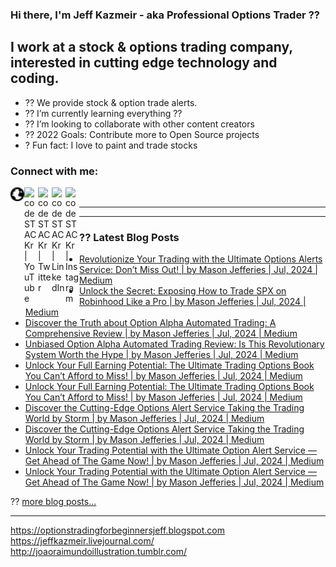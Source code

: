 

<!--
**jeffkazmeir/jeffkazmeir** is a ✨ _special_ ✨ repository because its `README.md` (this file) appears on your GitHub profile.

Here are some ideas to get you started:

- 🔭 I’m currently working on ...
- 🌱 I’m currently learning ...
- 👯 I’m looking to collaborate on ...
- 🤔 I’m looking for help with ...
- 💬 Ask me about ...
- 📫 How to reach me: ...
- 😄 Pronouns: ...
- ⚡ Fun fact: ...
-->
### Hi there, I'm Jeff Kazmeir - aka Professional Options Trader ??
## I work at a stock & options trading company, interested in cutting edge technology and coding.

- ?? We provide stock & option trade alerts.
- ?? I’m currently learning everything ??
- ?? I’m looking to collaborate with other content creators
- ?? 2022 Goals: Contribute more to Open Source projects
- ? Fun fact: I love to paint and trade stocks


### Connect with me:

[<img align="left" alt="codeSTACKr.com" width="22px" src="https://raw.githubusercontent.com/iconic/open-iconic/master/svg/globe.svg" />][website]
[<img align="left" alt="codeSTACKr | YouTube" width="22px" src="https://cdn.jsdelivr.net/npm/simple-icons@v3/icons/youtube.svg" />][youtube]
[<img align="left" alt="codeSTACKr | Twitter" width="22px" src="https://cdn.jsdelivr.net/npm/simple-icons@v3/icons/twitter.svg" />][twitter]
[<img align="left" alt="codeSTACKr | LinkedIn" width="22px" src="https://cdn.jsdelivr.net/npm/simple-icons@v3/icons/linkedin.svg" />][linkedin]
[<img align="left" alt="codeSTACKr | Instagram" width="22px" src="https://cdn.jsdelivr.net/npm/simple-icons@v3/icons/instagram.svg" />][instagram]

<br />

---

---

### ?? Latest Blog Posts

<!-- BLOG-POST-LIST:START -->
- [Revolutionize Your Trading with the Ultimate Options Alerts Service: Don’t Miss Out! | by Mason Jefferies | Jul, 2024 | Medium](https://tradingoptionsforbeginners.medium.com/revolutionize-your-trading-with-the-ultimate-options-alerts-service-dont-miss-out-e060e14316fc?source=ifttt--------------3)
- [Unlock the Secret: Exposing How to Trade SPX on Robinhood Like a Pro | by Mason Jefferies | Jul, 2024 | Medium](https://tradingoptionsforbeginners.medium.com/unlock-the-secret-exposing-how-to-trade-spx-on-robinhood-like-a-pro-9b91ccb18826?source=ifttt--------------3)
- [Discover the Truth about Option Alpha Automated Trading: A Comprehensive Review | by Mason Jefferies | Jul, 2024 | Medium](https://tradingoptionsforbeginners.medium.com/discover-the-truth-about-option-alpha-automated-trading-a-comprehensive-review-925395e34513?source=ifttt--------------3)
- [Unbiased Option Alpha Automated Trading Review: Is This Revolutionary System Worth the Hype | by Mason Jefferies | Jul, 2024 | Medium](https://tradingoptionsforbeginners.medium.com/unbiased-option-alpha-automated-trading-review-is-this-revolutionary-system-worth-the-hype-991ff985594d?source=ifttt--------------3)
- [Unlock Your Full Earning Potential: The Ultimate Trading Options Book You Can’t Afford to Miss! | by Mason Jefferies | Jul, 2024 | Medium](https://tradingoptionsforbeginners.medium.com/unlock-your-full-earning-potential-the-ultimate-trading-options-book-you-cant-afford-to-miss-5706d80736fc?source=ifttt--------------3)
- [Unlock Your Full Earning Potential: The Ultimate Trading Options Book You Can’t Afford to Miss! | by Mason Jefferies | Jul, 2024 | Medium](https://tradingoptionsforbeginners.medium.com/unlock-your-full-earning-potential-the-ultimate-trading-options-book-you-cant-afford-to-miss-401819c8a8a3?source=ifttt--------------3)
- [Discover the Cutting-Edge Options Alert Service Taking the Trading World by Storm | by Mason Jefferies | Jul, 2024 | Medium](https://tradingoptionsforbeginners.medium.com/discover-the-cutting-edge-options-alert-service-taking-the-trading-world-by-storm-c8a56eb428b5?source=ifttt--------------3)
- [Discover the Cutting-Edge Options Alert Service Taking the Trading World by Storm | by Mason Jefferies | Jul, 2024 | Medium](https://tradingoptionsforbeginners.medium.com/discover-the-cutting-edge-options-alert-service-taking-the-trading-world-by-storm-3453250e79c9?source=ifttt--------------3)
- [Unlock Your Trading Potential with the Ultimate Option Alert Service — Get Ahead of The Game Now! | by Mason Jefferies | Jul, 2024 | Medium](https://tradingoptionsforbeginners.medium.com/unlock-your-trading-potential-with-the-ultimate-option-alert-service-get-ahead-of-the-game-now-99c338daf52c?source=ifttt--------------3)
- [Unlock Your Trading Potential with the Ultimate Option Alert Service — Get Ahead of The Game Now! | by Mason Jefferies | Jul, 2024 | Medium](https://tradingoptionsforbeginners.medium.com/unlock-your-trading-potential-with-the-ultimate-option-alert-service-get-ahead-of-the-game-now-2d981e8edc4c?source=ifttt--------------3)
<!-- BLOG-POST-LIST:END -->

?? [more blog posts...](https://theministerofcapitalism.com/blog/)

---


[website]: https://kingtradingsystems.com/blog/
[twitter]: https://twitter.com/optionstradejef
[youtube]: https://www.youtube.com/channel/UCEo82TuA0YdbXyO2oPecIHQ
[instagram]: https://tradingoptionsforbeginners.medium.com
[linkedin]: https://ca.linkedin.com/in/theministerofcapitalism
 https://optionstradingforbeginnersjeff.blogspot.com
 https://jeffkazmeir.livejournal.com/
 http://joaoraimundoillustration.tumblr.com/



